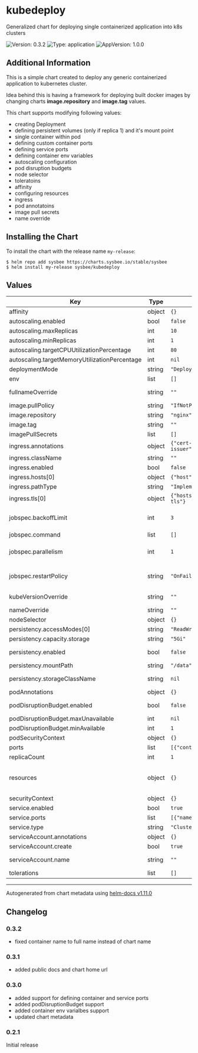 # kubedeploy

Generalized chart for deploying single containerized application into k8s clusters

![Version: 0.3.2](https://img.shields.io/badge/Version-0.3.2-informational?style=flat-square) ![Type: application](https://img.shields.io/badge/Type-application-informational?style=flat-square) ![AppVersion: 1.0.0](https://img.shields.io/badge/AppVersion-1.0.0-informational?style=flat-square)

## Additional Information

This is a simple chart created to deploy any generic containerized application to kubernetes cluster.

Idea behind this is having a framework for deploying built docker images by changing charts
**image.repository** and **image.tag** values.

This chart supports modifying following values:
 - creating Deployment
 - defining persistent volumes (only if replica 1) and it's mount point
 - single container within pod
 - defining custom container ports
 - defining service ports
 - defining container env variables
 - autoscaling configuration
 - pod disruption budgets
 - node selector
 - toleratoins
 - affinity
 - configuring resources
 - ingress
 - pod annotatoins
 - image pull secrets
 - name override

## Installing the Chart

To install the chart with the release name `my-release`:

```console
$ helm repo add sysbee https://charts.sysbee.io/stable/sysbee
$ helm install my-release sysbee/kubedeploy
```

## Values

| Key | Type | Default | Description |
|-----|------|---------|-------------|
| affinity | object | `{}` | define pod [affinity](https://kubernetes.io/docs/tasks/configure-pod-container/assign-pods-nodes-using-node-affinity/) |
| autoscaling.enabled | bool | `false` | enable deployment autoscaling feature |
| autoscaling.maxReplicas | int | `10` | number of max replicas for autoscaling |
| autoscaling.minReplicas | int | `1` | number of minimum replicas for autoscaling |
| autoscaling.targetCPUUtilizationPercentage | int | `80` | target cpu utilization as percentage of resource.requests.cpu |
| autoscaling.targetMemoryUtilizationPercentage | int | `nil` | target memory utilization as percentage of resource.requests.mem |
| deploymentMode | string | `"Deployment"` | available deployment modes currently supported: Deployment Job |
| env | list | `[]` | Define environment variables for container see: [env](https://kubernetes.io/docs/reference/generated/kubernetes-api/v1.23/#envvar-v1-core) |
| fullnameOverride | string | `""` | Override full resource names instead of using calculated "releasename-chartname" naming |
| image.pullPolicy | string | `"IfNotPresent"` | default container pull policy |
| image.repository | string | `"nginx"` | define container repositor |
| image.tag | string | `""` | Overrides the image tag whose default is the chart appVersion. |
| imagePullSecrets | list | `[]` | define [ImagePullSecrets](https://kubernetes.io/docs/reference/generated/kubernetes-api/v1.23/#podspec-v1-core) |
| ingress.annotations | object | `{"cert-manager.io/cluster-issuer":"letsencrypt","kubernetes.io/ingress.class":"haproxy"}` | additional ingress annotations |
| ingress.className | string | `""` | ingress class name |
| ingress.enabled | bool | `false` | define [ingress](https://kubernetes.io/docs/concepts/services-networking/ingress/) object |
| ingress.hosts[0] | object | `{"host":"chart-example.local","paths":[{"path":"/"}]}` | ingress hosts with paths |
| ingress.pathType | string | `"ImplementationSpecific"` | default ingress pathType |
| ingress.tls[0] | object | `{"hosts":["chart-example.local"],"secretName":"chart-example-tls"}` | define secret name and host per ingress.hosts for ssl support |
| jobspec.backoffLimit | int | `3` | define job backoff limit, see: https://kubernetes.io/docs/concepts/workloads/controllers/job/#pod-backoff-failure-policy |
| jobspec.command | list | `[]` | define command for job |
| jobspec.parallelism | int | `1` | define job paralelisam see: https://kubernetes.io/docs/concepts/workloads/controllers/job/#controlling-parallelism |
| jobspec.restartPolicy | string | `"OnFailure"` | define restart policy for jobs if deploymentMode is: Job. Please see https://kubernetes.io/docs/concepts/workloads/controllers/job/#handling-pod-and-container-failures |
| kubeVersionOverride | string | `""` | Allow override of kubernetes version by default this will be automatically detected and requires no modification |
| nameOverride | string | `""` | Override release name used in calculated "releasename-chartname" naming |
| nodeSelector | object | `{}` | define custom [node selectors](https://kubernetes.io/docs/concepts/scheduling-eviction/assign-pod-node/#nodeselector) |
| persistency.accessModes[0] | string | `"ReadWriteOnce"` |  |
| persistency.capacity.storage | string | `"5Gi"` | define storage capacity |
| persistency.enabled | bool | `false` | Enable support for persistent volumes on deployments. Currently supported only in deploymentMode Deployment with replicaCount = 1 |
| persistency.mountPath | string | `"/data"` | where will the persistent volume will be mounted in container |
| persistency.storageClassName | string | `nil` | define custom name for persistent storage class name @default - uses cluster default storageClassName |
| podAnnotations | object | `{}` | define pod [annotations](https://kubernetes.io/docs/concepts/overview/working-with-objects/annotations/) |
| podDisruptionBudget.enabled | bool | `false` | enable and define pod disruption budget default (off) see: [podDisruptionBudget](https://kubernetes.io/docs/tasks/run-application/configure-pdb/) |
| podDisruptionBudget.maxUnavailable | int | `nil` | maximum unavailable replicas |
| podDisruptionBudget.minAvailable | int | `1` | minimum available replicas |
| podSecurityContext | object | `{}` |  |
| ports | list | `[{"containerPort":80,"name":"http","protocol":"TCP"}]` | Define ports that container will listen on see: [containerPort](https://kubernetes.io/docs/reference/generated/kubernetes-api/v1.23/#containerport-v1-core) |
| replicaCount | int | `1` | Number of pods to load balance across |
| resources | object | `{}` | We usually recommend not to specify default resources and to leave this as a conscious choice for the user. This also increases chances charts run on environments with little resources, such as Minikube. See [resources](https://kubernetes.io/docs/concepts/configuration/manage-resources-containers/) for syntax |
| securityContext | object | `{}` |  |
| service.enabled | bool | `true` | controls if the service object should be deployed to cluster |
| service.ports | list | `[{"name":"http","port":80,"protocol":"TCP","targetPort":"http"}]` | define port for service see: [servicePort](https://kubernetes.io/docs/reference/generated/kubernetes-api/v1.23/#serviceport-v1-core) |
| service.type | string | `"ClusterIP"` |  |
| serviceAccount.annotations | object | `{}` | Annotations to add to the service account |
| serviceAccount.create | bool | `true` | Specifies whether a service account should be created |
| serviceAccount.name | string | `""` | The name of the service account to use. If not set and create is true, a name is generated using the fullname template |
| tolerations | list | `[]` | define pod [tolerations](https://kubernetes.io/docs/concepts/scheduling-eviction/taint-and-toleration/) |

----------------------------------------------
Autogenerated from chart metadata using [helm-docs v1.11.0](https://github.com/norwoodj/helm-docs/releases/v1.11.0)

## Changelog

### 0.3.2
- fixed container name to full name instead of chart name

### 0.3.1
- added public docs and chart home url

### 0.3.0
- added support for defining container and service ports
- added podDisruptionBudget support
- added container env varialbes support
- updated chart metadata

### 0.2.1
Initial release

